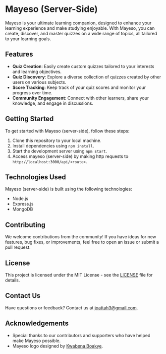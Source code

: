 # Mayeso (Server-Side)

Mayeso is your ultimate learning companion, designed to enhance your learning experience and make studying enjoyable. With Mayeso, you can create, discover, and master quizzes on a wide range of topics, all tailored to your learning goals.

## Features

- **Quiz Creation**: Easily create custom quizzes tailored to your interests and learning objectives.
- **Quiz Discovery**: Explore a diverse collection of quizzes created by other users on various subjects.
- **Score Tracking**: Keep track of your quiz scores and monitor your progress over time.
- **Community Engagement**: Connect with other learners, share your knowledge, and engage in discussions.

## Getting Started

To get started with Mayeso (server-side), follow these steps:

1. Clone this repository to your local machine.
2. Install dependencies using `npm install`.
3. Start the development server using `npm start`.
4. Access mayeso (server-side) by making http requests to `http://localhost:3000/api/<route>`.

## Technologies Used

Mayeso (server-side) is built using the following technologies:

- Node.js
- Express.js
- MongoDB

## Contributing

We welcome contributions from the community! If you have ideas for new features, bug fixes, or improvements, feel free to open an issue or submit a pull request.

## License

This project is licensed under the MIT License - see the [LICENSE](LICENSE) file for details.

## Contact Us

Have questions or feedback? Contact us at [joattah3@gmail.com](mailto:joattah3@gmail.com).

## Acknowledgements

- Special thanks to our contributors and supporters who have helped make Mayeso possible.
- Mayeso logo designed by [Kwabena Boakye](https://twitter.com/PapaYiadom).
